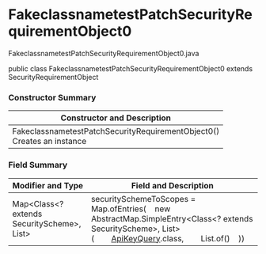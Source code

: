 # FakeclassnametestPatchSecurityRequirementObject0
FakeclassnametestPatchSecurityRequirementObject0.java

public class FakeclassnametestPatchSecurityRequirementObject0
extends SecurityRequirementObject

### Constructor Summary
| Constructor and Description |
| --------------------------- |
| FakeclassnametestPatchSecurityRequirementObject0()<br>Creates an instance |

### Field Summary
| Modifier and Type | Field and Description |
| ----------------- | --------------------- |
| Map<Class<? extends SecurityScheme>, List<String>> | securitySchemeToScopes = Map.ofEntries(&nbsp;&nbsp;&nbsp;&nbsp;new AbstractMap.SimpleEntry<Class<? extends SecurityScheme>, List<String>>(&nbsp;&nbsp;&nbsp;&nbsp;&nbsp;&nbsp;&nbsp;&nbsp;[ApiKeyQuery](../../../../components/securityschemes/ApiKeyQuery.md).class,&nbsp;&nbsp;&nbsp;&nbsp;&nbsp;&nbsp;&nbsp;&nbsp;List.of()&nbsp;&nbsp;&nbsp;&nbsp;)) |
